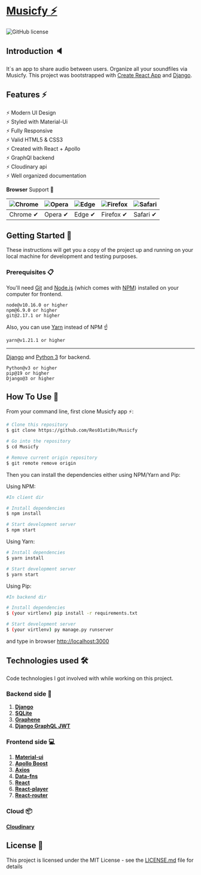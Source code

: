 # [Musicfy ⚡️](#) 
![GitHub license](https://img.shields.io/badge/license-MIT-blue.svg)

## Introduction 🔈

It`s an app to share audio between users. Organize all your soundfiles via Musicfy.
This project was bootstrapped with [Create React App](https://github.com/facebook/create-react-app) and
[Django](https://www.djangoproject.com/).

## Features ⚡️

⚡️ Modern UI Design\
⚡️ Styled with Material-Ui\
⚡️ Fully Responsive\
⚡️ Valid HTML5 & CSS3\
⚡️ Created with React + Apollo\
⚡️ GraphQl backend\
⚡️ Cloudinary api\
⚡️ Well organized documentation

**Browser** Support 🎉

![Chrome](https://raw.github.com/alrra/browser-logos/master/src/chrome/chrome_48x48.png) | ![Opera](https://raw.github.com/alrra/browser-logos/master/src/opera/opera_48x48.png) | ![Edge](https://raw.github.com/alrra/browser-logos/master/src/edge/edge_48x48.png) | ![Firefox](https://raw.github.com/alrra/browser-logos/master/src/firefox/firefox_48x48.png) | ![Safari](https://raw.github.com/alrra/browser-logos/master/src/safari/safari_48x48.png)
---- | --- | --- | --- | --- |
Chrome ✔ | Opera ✔ | Edge ✔ | Firefox ✔  | Safari ✔

## Getting Started 🚀

These instructions will get you a copy of the project up and running on your local machine for development and testing purposes.

### Prerequisites 📋

You'll need [Git](https://git-scm.com) and [Node.js](https://nodejs.org/en/download/) (which comes with [NPM](http://npmjs.com)) installed on your computer for frontend.

```
node@v10.16.0 or higher
npm@6.9.0 or higher
git@2.17.1 or higher
```

Also, you can use [Yarn](https://yarnpkg.com/) instead of NPM ☝️

```
yarn@v1.21.1 or higher
```

---

[Django](https://www.djangoproject.com/) and [Python 3](https://www.python.org/) for backend.

```
Python@v3 or higher
pip@19 or higher
Django@3 or higher
```

## How To Use 🔧

From your command line, first clone Musicfy app ⚡️:

```bash
# Clone this repository
$ git clone https://github.com/Res01uti0n/Musicfy

# Go into the repository
$ cd Musicfy

# Remove current origin repository
$ git remote remove origin
```

Then you can install the dependencies either using NPM/Yarn and Pip:

Using NPM:
```bash
#In client dir

# Install dependencies
$ npm install

# Start development server
$ npm start
```
Using Yarn:
```bash
# Install dependencies
$ yarn install

# Start development server
$ yarn start
```

Using Pip:
```bash
#In backend dir

# Install dependencies
$ (your virtlenv) pip install -r requirements.txt

# Start development server
$ (your virtlenv) py manage.py runserver
```

and type in browser [http://localhost:3000](http://localhost:3000)

## Technologies used 🛠️

Code technologies I got involved with while working on this project.

### Backend side 💽

1. [**Django**](https://www.djangoproject.com/)
1. [**SQLite**](www.sqlite.org/index.html)
1. [**Graphene**](https://docs.graphene-python.org/projects/django/en/latest/)
1. [**Django GraphQL JWT**](https://django-graphql-jwt.domake.io/en/latest/)

### Frontend side 💻

1. [**Material-ui**](https://material-ui.com/)
1. [**Apollo Boost**](https://www.apollographql.com/docs/react/get-started/)
1. [**Axios**](https://docs.graphene-python.org/projects/django/en/latest/)
1. [**Data-fns**](https://date-fns.org/)
1. [**React**](https://ru.reactjs.org/)
1. [**React-player**](https://github.com/CookPete/react-player)
1. [**React-router**](https://reacttraining.com/react-router/core/guides/quick-start)

### Cloud 📦

[**Cloudinary**](https://cloudinary.com/users/login?RelayState=%2Fconsole%2F%2Fwelcome%3Fcustomer_external_id%3Dc-cdb8df749110cc03135a5eb96b03f9)


## License 📄

This project is licensed under the MIT License - see the [LICENSE.md](LICENSE.md) file for details


